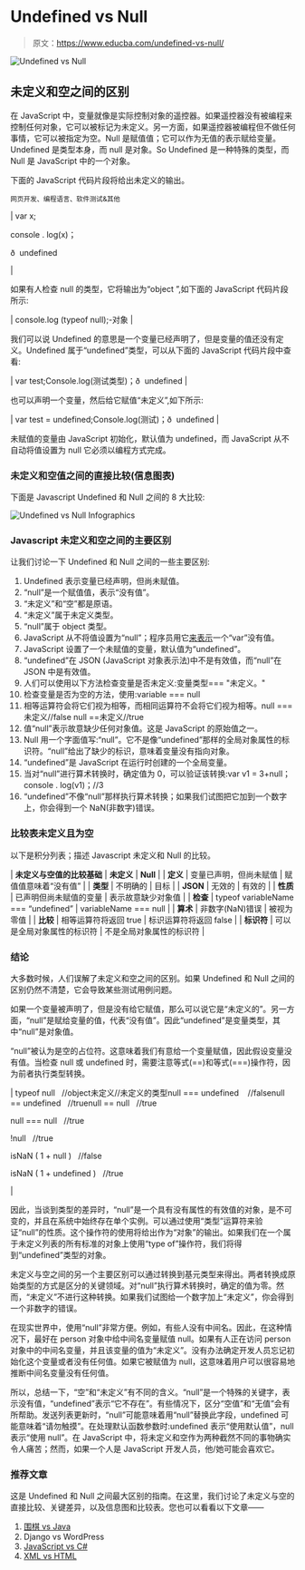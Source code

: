 # Undefined vs Null

> 原文：<https://www.educba.com/undefined-vs-null/>

![Undefined vs Null](img/0de01b04f07feac09730ac1c842a8d20.png)



## 未定义和空之间的区别

在 JavaScript 中，变量就像是实际控制对象的遥控器。如果遥控器没有被编程来控制任何对象，它可以被标记为未定义。另一方面，如果遥控器被编程但不做任何事情，它可以被指定为空。Null 是赋值值；它可以作为无值的表示赋给变量。Undefined 是类型本身，而 null 是对象。So Undefined 是一种特殊的类型，而 Null 是 JavaScript 中的一个对象。

下面的 JavaScript 代码片段将给出未定义的输出。

<small>网页开发、编程语言、软件测试&其他</small>

| var x;

console . log(x)；

ð  undefined

 |

如果有人检查 null 的类型，它将输出为“object ”,如下面的 JavaScript 代码片段所示:

| console.log (typeof null);-对象 |

我们可以说 Undefined 的意思是一个变量已经声明了，但是变量的值还没有定义。Undefined 属于“undefined”类型，可以从下面的 JavaScript 代码片段中查看:

| var test;Console.log(测试类型)；ð  undefined |

也可以声明一个变量，然后给它赋值“未定义”,如下所示:

| var test = undefined;Console.log(测试)；ð  undefined |

未赋值的变量由 JavaScript 初始化，默认值为 undefined，而 JavaScript 从不自动将值设置为 null 它必须以编程方式完成。

### 未定义和空值之间的直接比较(信息图表)

下面是 Javascript Undefined 和 Null 之间的 8 大比较:

![Undefined vs Null Infographics](img/222a73715cef91e0546c6f50b1e29400.png)



### Javascript 未定义和空之间的主要区别

让我们讨论一下 Undefined 和 Null 之间的一些主要区别:

1.  Undefined 表示变量已经声明，但尚未赋值。
2.  “null”是一个赋值值，表示“没有值”。
3.  “未定义”和“空”都是原语。
4.  “未定义”属于未定义类型。
5.  “null”属于 object 类型。
6.  JavaScript 从不将值设置为“null”；程序员用它[来表示](https://www.educba.com/concepts-of-programming-languages/)一个“var”没有值。
7.  JavaScript 设置了一个未赋值的变量，默认值为“undefined”。
8.  “undefined”在 JSON (JavaScript 对象表示法)中不是有效值，而“null”在 JSON 中是有效值。
9.  人们可以使用以下方法检查变量是否未定义:变量类型=== "未定义。"
10.  检查变量是否为空的方法，使用:variable === null
11.  相等运算符会将它们视为相等，而相同运算符不会将它们视为相等。null ===未定义//false null ==未定义//true
12.  值“null”表示故意缺少任何对象值。这是 JavaScript 的原始值之一。
13.  Null 用一个字面值写:“null”。它不是像“undefined”那样的全局对象属性的标识符。“null”给出了缺少的标识，意味着变量没有指向对象。
14.  “undefined”是 JavaScript 在运行时创建的一个全局变量。
15.  当对“null”进行算术转换时，确定值为 0，可以验证该转换:var v1 = 3+null；console . log(v1)；//3
16.  “undefined”不像“null”那样执行算术转换；如果我们试图把它加到一个数字上，你会得到一个 NaN(非数字)错误。

### 比较表未定义且为空

以下是积分列表；描述 Javascript 未定义和 Null 的比较。

| **未定义与空值的比较基础** | **未定义** | **Null** |
| **定义** | 变量已声明，但尚未赋值 | 赋值值意味着“没有值” |
| **类型** | 不明确的 | 目标 |
| **JSON** | 无效的 | 有效的 |
| **性质** | 已声明但尚未赋值的变量 | 表示故意缺少对象值 |
| **检查** | typeof variableName === “undefined” | variableName === null |
| **算术** | 非数字(NaN)错误 | 被视为零值 |
| **比较** | 相等运算符将返回 true | 标识运算符将返回 false |
| **标识符** | 可以是全局对象属性的标识符 | 不是全局对象属性的标识符 |

### 结论

大多数时候，人们误解了未定义和空之间的区别。如果 Undefined 和 Null 之间的区别仍然不清楚，它会导致某些测试用例问题。

如果一个变量被声明了，但是没有给它赋值，那么可以说它是“未定义的”。另一方面，“null”是赋给变量的值，代表“没有值”。因此“undefined”是变量类型，其中“null”是对象值。

“null”被认为是空的占位符。这意味着我们有意给一个变量赋值，因此假设变量没有值。当检查 null 或 undefined 时，需要注意等式(==)和等式(===)操作符，因为前者执行类型转换。

| typeof null   //object未定义//未定义的类型null === undefined    //falsenull == undefined   //truenull == null   //true

null === null   //true

!null   //true

isNaN ( 1 + null )   //false

isNaN ( 1 + undefined )   //true

 |

因此，当谈到类型的差异时，“null”是一个具有没有属性的有效值的对象，是不可变的，并且在系统中始终存在单个实例。可以通过使用“类型”运算符来验证“null”的性质。这个操作符的使用将给出作为“对象”的输出。如果我们在一个属于未定义列表的所有标准的对象上使用“type of”操作符，我们将得到“undefined”类型的对象。

未定义与空之间的另一个主要区别可以通过转换到基元类型来得出。两者转换成原始类型的方式是区分的关键领域。对“null”执行算术转换时，确定的值为零。然而，“未定义”不进行这种转换。如果我们试图给一个数字加上“未定义”，你会得到一个非数字的错误。

在现实世界中，使用“null”非常方便。例如，有些人没有中间名。因此，在这种情况下，最好在 person 对象中给中间名变量赋值 null。如果有人正在访问 person 对象中的中间名变量，并且该变量的值为“未定义”。没有办法确定开发人员忘记初始化这个变量或者没有任何值。如果它被赋值为 null，这意味着用户可以很容易地推断中间名变量没有任何值。

所以，总结一下，“空”和“未定义”有不同的含义。“null”是一个特殊的关键字，表示没有值，“undefined”表示“它不存在”。有些情况下，区分“空值”和“无值”会有所帮助。发送列表更新时，“null”可能意味着用“null”替换此字段，undefined 可能意味着“请勿触摸”。在处理默认函数参数时:undefined 表示“使用默认值”，null 表示“使用 null”。在 JavaScript 中，将未定义和空作为两种截然不同的事物确实令人痛苦；然而，如果一个人是 JavaScript 开发人员，他/她可能会喜欢它。

### 推荐文章

这是 Undefined 和 Null 之间最大区别的指南。在这里，我们讨论了未定义与空的直接比较、关键差异，以及信息图和比较表。您也可以看看以下文章——

1.  [围棋 vs Java](https://www.educba.com/go-vs-java/)
2.  Django vs WordPress
3.  [JavaScript vs C#](https://www.educba.com/c-sharp-vs-javascript/)
4.  [XML vs HTML](https://www.educba.com/html-vs-xml/)





